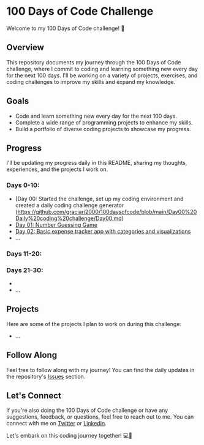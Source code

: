 # 100 Days of Code Challenge

Welcome to my 100 Days of Code challenge! 🚀

## Overview

This repository documents my journey through the 100 Days of Code challenge, where I commit to coding and learning something new every day for the next 100 days. I'll be working on a variety of projects, exercises, and coding challenges to improve my skills and expand my knowledge.

## Goals

- Code and learn something new every day for the next 100 days.
- Complete a wide range of programming projects to enhance my skills.
- Build a portfolio of diverse coding projects to showcase my progress.

## Progress

I'll be updating my progress daily in this README, sharing my thoughts, experiences, and the projects I work on.

### Days 0-10:

- [Day 00: Started the challenge, set up my coding environment and created a daily coding challenge generator (https://github.com/graciari2000/100daysofcode/blob/main/Day00%20Daily%20coding%20challenge/Day00.md)
- [Day 01: Number Guessing Game](https://github.com/graciari2000/100daysofcode/blob/main/Day01%20guessing%20game/Day01.md)
- [Day 02: Basic expense tracker app with categories and visualizations](https://github.com/graciari2000/100daysofcode/blob/main/Day02%20expense%20tracker/Day02.md)
- ...

### Days 11-20:



### Days 21-30:

- 
- ...


## Projects

Here are some of the projects I plan to work on during this challenge:
- ...

## Follow Along

Feel free to follow along with my journey! You can find the daily updates in the repository's [Issues](https://github.com/graciari2000/100daysofcode/issues) section.

## Let's Connect

If you're also doing the 100 Days of Code challenge or have any suggestions, feedback, or questions, feel free to reach out to me. You can connect with me on [Twitter](https://twitter.com/graciari2000) or [LinkedIn](https://linkedin.com/in/kafuiakakpo).

Let's embark on this coding journey together! 💻🎉
